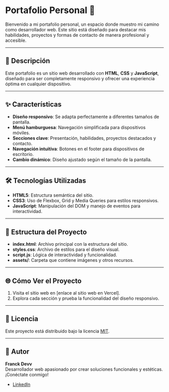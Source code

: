 # Portafolio Personal 🌟  

Bienvenido a mi portafolio personal, un espacio donde muestro mi camino como desarrollador web. Este sitio está diseñado para destacar mis habilidades, proyectos y formas de contacto de manera profesional y accesible.  

---

## 🚀 Descripción  
Este portafolio es un sitio web desarrollado con **HTML**, **CSS** y **JavaScript**, diseñado para ser completamente responsivo y ofrecer una experiencia óptima en cualquier dispositivo.  

---

## ✨ Características  
- **Diseño responsivo**: Se adapta perfectamente a diferentes tamaños de pantalla.  
- **Menú hamburguesa**: Navegación simplificada para dispositivos móviles.  
- **Secciones clave**: Presentación, habilidades, proyectos destacados y contacto.  
- **Navegación intuitiva**: Botones en el footer para dispositivos de escritorio.  
- **Cambio dinámico**: Diseño ajustado según el tamaño de la pantalla.  

---

## 🛠️ Tecnologías Utilizadas  
- **HTML5**: Estructura semántica del sitio.  
- **CSS3**: Uso de Flexbox, Grid y Media Queries para estilos responsivos.  
- **JavaScript**: Manipulación del DOM y manejo de eventos para interactividad.  

---

## 📂 Estructura del Proyecto  
- **index.html**: Archivo principal con la estructura del sitio.  
- **styles.css**: Archivo de estilos para el diseño visual.  
- **script.js**: Lógica de interactividad y funcionalidad.  
- **assets/**: Carpeta que contiene imágenes y otros recursos.  

---

## 🌐 Cómo Ver el Proyecto  
1. Visita el sitio web en [enlace al sitio web en Vercel].  
2. Explora cada sección y prueba la funcionalidad del diseño responsivo.  

---

## 📄 Licencia  
Este proyecto está distribuido bajo la licencia [MIT](https://opensource.org/licenses/MIT).  

---

## 👤 Autor  
**Franck Devv**  
Desarrollador web apasionado por crear soluciones funcionales y estéticas.  
¡Conéctate conmigo!   
- [LinkedIn](https://www.linkedin.com/in/devfranciscocruzs)
